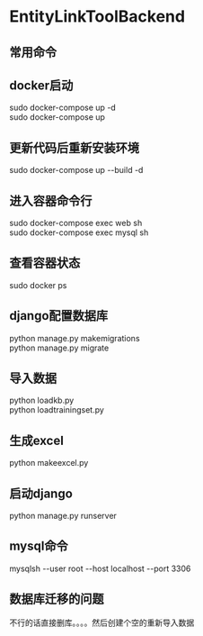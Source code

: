 # EntityLinkToolBackend
## 常用命令
## docker启动
sudo docker-compose up -d  
sudo docker-compose up
## 更新代码后重新安装环境
sudo docker-compose up --build -d
## 进入容器命令行
sudo docker-compose exec web sh    
sudo docker-compose exec mysql sh
## 查看容器状态
sudo docker ps
## django配置数据库
python manage.py makemigrations  
python manage.py migrate
## 导入数据
python loadkb.py  
python loadtrainingset.py
## 生成excel
python makeexcel.py
## 启动django
python manage.py runserver
## mysql命令
mysqlsh --user root --host localhost --port 3306
## 数据库迁移的问题
不行的话直接删库。。。。然后创建个空的重新导入数据